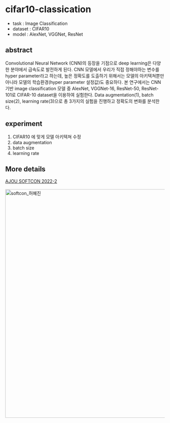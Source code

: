 # cifar10-classication
- task : Image Classification
- dataset : CIFAR10
- model : AlexNet, VGGNet, ResNet

## abstract
Convolutional Neural Network (CNN)의 등장을 기점으로 deep learning은 다양한 분야에서 급속도로 발전하게 된다. CNN 모델에서 우리가 직접 정해야하는 변수를 hyper parameter라고 하는데, 높은 정확도를 도출하기 위해서는 모델의 아키텍쳐뿐만 아니라 모델의 학습환경(hyper parameter 설정값)도 중요하다. 본 연구에서는 CNN 기반 image classification 모델 중 AlexNet, VGGNet-16, ResNet-50, ResNet-101로 CIFAR-10 dataset을 이용하여 실험한다. Data augmentation(1), batch size(2), learning rate(3)으로 총 3가지의 실험을 진행하고 정확도의 변화를 분석한다.

## experiment
1. CIFAR10 에 맞게 모델 아키텍쳐 수정
2. data augmentation 
3. batch size
4. learning rate

## More details
[AJOU SOFTCON 2022-2](https://softcon.ajou.ac.kr/works/works.asp?uid=711&category=M) <br/><br/>
<img width="720" alt="softcon_허혜진" src="https://user-images.githubusercontent.com/87194339/232229677-ebfc03fa-21ff-4e84-a7b6-940e919a2f57.png">
